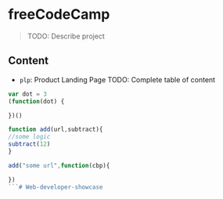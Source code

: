 # freeCodeCamp

> TODO: Describe project

## Content
- `plp`: Product Landing Page
TODO: Complete table of content 

<!-- hello yazeed -->

```js
var dot = 3
(function(dot) {

})()

function add(url,subtract){
//some logic
subtract(12)
}

add("some url",function(cbp){

})
```# Web-developer-showcase 
